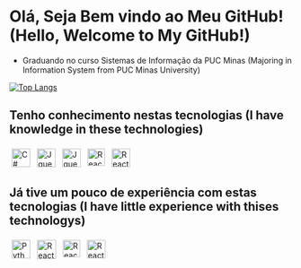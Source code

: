 # Olá, Seja Bem vindo ao Meu GitHub! (Hello, Welcome to My GitHub!) 

<ul>
 <li> Graduando no curso  Sistemas de Informação da PUC Minas (Majoring in Information System from PUC Minas University)</li>
 </ul>

[![Top Langs](https://github-readme-stats.vercel.app/api/top-langs/?username=CesarOncala&layout=compact&theme=tokyonight)](https://github.com/anuraghazra/github-readme-stats)


 ## Tenho conhecimento nestas tecnologias (I have knowledge in these technologies)
<p>
<img src="https://cdn.worldvectorlogo.com/logos/c--4.svg" alt="C#" height="33" style="vertical-align:top; margin:4px"> 
  <img src="https://icon-library.com/images/jquery-icon-png/jquery-icon-png-7.jpg" alt="Jquery" height="33" style="vertical-align:top; margin:4px">
     <img src="https://www.chip.de/ii/1/4/6/2/0/6/9/4/Bild16.gif-c7ebc5fd16444644.jpg" alt="Jquery" height="33" style="vertical-align:top; margin:4px;">     
    <img src="https://www.kindpng.com/picc/m/338-3389436_mysql-logo-jpg-hd-png-download.png" alt="React" height="31" style="vertical-align:top; margin:4px;">   
        <img src="https://img.favpng.com/25/1/22/microsoft-sql-server-database-microsoft-corporation-application-software-png-favpng-vTJVuHCzMsyVhv07AjTXMqwh7.jpg" alt="React" height="33" style="vertical-align:top; margin:4px;">   
  </p>
  
  ## Já tive um pouco de experiência com estas tecnologias (I have little experience with thises technologys)
<p >

   <img src="https://cdn4.iconfinder.com/data/icons/logos-and-brands/512/267_Python_logo-512.png" alt="Python" height="33" style="vertical-align:top; margin:4px">
 <img src="https://cdn.iconscout.com/icon/free/png-256/react-1-282599.png" alt="React" height="34" style="vertical-align:top; margin:4px;">   
  <img src="https://image.flaticon.com/icons/png/512/732/732212.png" alt="React" height="31" style="vertical-align:top; margin:4px;">   
  <img src="https://upload.wikimedia.org/wikipedia/commons/thumb/9/99/Unofficial_JavaScript_logo_2.svg/1200px-Unofficial_JavaScript_logo_2.svg.png" alt="React" height="33" style="vertical-align:top; margin:4px;">   
</p>
